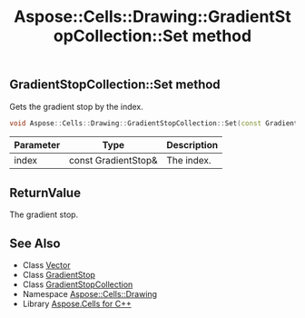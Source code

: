﻿---
title: Aspose::Cells::Drawing::GradientStopCollection::Set method
linktitle: Set
second_title: Aspose.Cells for C++ API Reference
description: 'Aspose::Cells::Drawing::GradientStopCollection::Set method. Gets the gradient stop by the index in C++.'
type: docs
weight: 800
url: /cpp/aspose.cells.drawing/gradientstopcollection/set/
---
## GradientStopCollection::Set method


Gets the gradient stop by the index.

```cpp
void Aspose::Cells::Drawing::GradientStopCollection::Set(const GradientStop &value, int32_t index)
```


| Parameter | Type | Description |
| --- | --- | --- |
| index | const GradientStop\& | The index. |

## ReturnValue

The gradient stop.

## See Also

* Class [Vector](../../../aspose.cells/vector/)
* Class [GradientStop](../../gradientstop/)
* Class [GradientStopCollection](../)
* Namespace [Aspose::Cells::Drawing](../../)
* Library [Aspose.Cells for C++](../../../)
